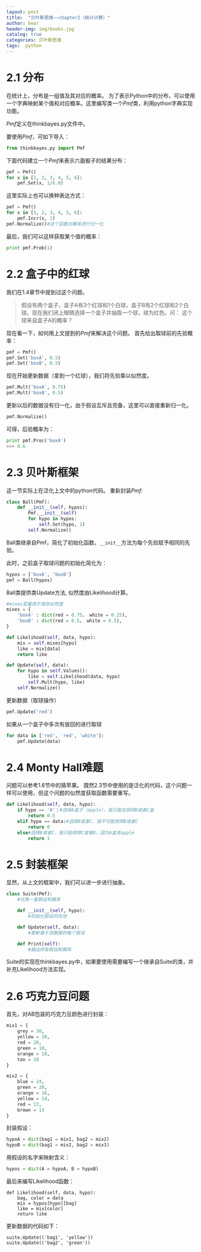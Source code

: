 ```yaml
---
layout: post
title:  "贝叶斯思维——chapter2（统计计算）"
author: bear
header-img: img/books.jpg
catalog: true
categories: 贝叶斯思维
tags:  python
---
```


# 2.1 分布
在统计上，分布是一组值及其对应的概率。
为了表示Python中的分布，可以使用一个字典映射某个值和对应概率。这里编写类一个$Pmf$类，利用python字典实现功能。

$Pmf$定义在thinkbayes.py文件中。

要使用$Pmf$，可如下导入：
```python
from thinkbayes.py import Pmf
```
下面代码建立一个$Pmf$来表示六面骰子的结果分布：
```python
pmf = Pmf()
for x in [1, 2, 3, 4, 5, 6]:
    pmf.Set(x, 1/6.0)
```
这里实际上也可以换种表达方式：
```python
pmf = Pmf()
for x in [1, 2, 3, 4, 5, 6]:
    pmf.Incr(x, 1)
pmf.Normalize()#这个函数对概率进行归一化
```
最后，我们可以这样获取某个值的概率：
```python
print pmf.Prob(1)
```

# 2.2 盒子中的红球

我们在1.4章节中提到过这个问题。
>假设有两个盒子，盒子A有3个红球和1个白球，盒子B有2个红球和2个白球。现在我们闭上眼睛选择一个盒子并抽取一个球，球为红色。问： 这个球来自盒子A的概率？

现在看一下，如何用上文提到的$Pmf$来解决这个问题。
首先给出取球前的先验概率：
```python
pmf = Pmf()
pmf.Set('boxA', 0.5)
pmf.Set('boxB', 0.5)
```
现在开始更新数据（拿到一个红球），我们将先验乘以似然度。
```python
pmf.Mult('boxA', 0.75)
pmf.Mult('boxB', 0.5)
```
更新以后的数据没有归一化，由于假设互斥且完备，这里可以直接重新归一化。
```python
pmf.Normalize()
```
可得，后验概率为：
```python
print pmf.Proc('boxA')
>>> 0.6
```

# 2.3 贝叶斯框架
这一节实际上在泛化上文中的python代码。
重新封装$Pmf$:
```python
class Ball(Pmf):
    def __init__(self, hypos):
        Pmf.__init__(self)
        for hypo in hypos:
            self.Set(hypo, 1)
        self.Normalize()
```
Ball类继承自Pmf，简化了初始化函数，```__init__```方法为每个先验赋予相同的先验。

此时，之前盒子取球问题的初始化简化为：
```python
hypos = ['boxA', 'boxB']
pmf = Ball(hypos)
```

Ball类提供类Update方法, 似然度由Likelihood计算。
```python
#mixes变量用于保存似然度
mixes = {
    'boxA' : dict(red = 0.75， white = 0.25),
    'boxB' : dict(red = 0.5， white = 0.5),
}

def Likelihood(self, data, hypo):
    mix = self.mixes[hypo]
    like = mix[data]
    return like

def Update(self, data):
    for hypo in self.Values():
        like = self.Likelihood(data, hypo)
        self.Mult(hypo, like)
    self.Normalize()
```
更新数据（取球操作）
```python
pmf.Update('red')
```
如果从一个盒子中多次有放回的进行取球
```python
for data in ['red', 'red', 'white']:
    pmf.Update(data)
```

# 2.4 Monty Hall难题
问题可以参考1.6节中的猜苹果。
既然2.3节中使用的是泛化的代码，这个问题一样可以使用，但这个问题的似然度获取函数需要重写。
```python
def Likelihood(self, data, hypo):
    if hypo == 'A'：#选择A盒子（apple），我只能在排除B或者C盒
        return 0.5
    elif hypo == data:#选择B或者C，我不可能排除B或者C
        return 0
    else#选择B或者C，我只能排除C或者B，因为A盒有apple
        return 1
```

# 2.5 封装框架
显然，从上文的框架中，我们可以进一步进行抽象。
```python
class Suite(Pmf):
    #代表一套假设和概率

    def __init__(self, hypo):
        #初始化假设的先验

    def Update(self, data):
        #更新基于该数据的每个假设

    def Print(self):
        #输出所有假设和概率
```
Suite的实现在thinkbayes.py中，如果要使用需要编写一个继承自Suite的类，并补充Likelihood方法实现。

# 2.6 巧克力豆问题
首先，对AB包装的巧克力豆颜色进行封装：
```python
mix1 = {
    grey = 30,
    yellow = 20,
    red = 20,
    green = 10,
    orange = 10,
    tan = 10
}

mix2 = {
    blue = 24,
    green = 20,
    orange = 16,
    yellow = 14,
    red = 13,
    brown = 13
}
```
封装假设：
```python
hypoA = dict(bag1 = mix1, bag2 = mix2)
hypoB = dict(bag1 = mix2, bag2 = mix1)
```
用假设的名字来映射含义：
```python
hypos = dict(A = hypoA, B = hypoB)
```
最后来编写Likelihood函数：
```
def Likelihood(self, data, hypo):
    bag, color = data
    mix = hypos[hypo][bag]
    like = mix[color]
    return like
```
更新数据的代码如下：
```
suite.Update(('bag1', 'yellow'))
suite.Update(('bag2', 'green'))
```